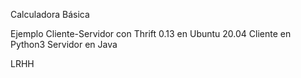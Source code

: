 Calculadora Básica


Ejemplo Cliente-Servidor con Thrift 0.13 en Ubuntu 20.04
Cliente en Python3
Servidor en Java

LRHH
